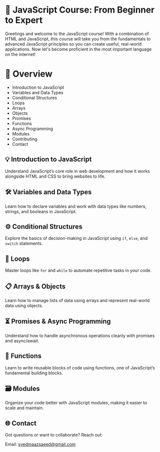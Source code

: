 <h1>🚀 JavaScript Course: From Beginner to Expert</h1>

<p>Greetings and welcome to the JavaScript course! With a combination of HTML and JavaScript, this course will take you from the fundamentals to advanced JavaScript principles so you can create useful, real-world applications. Now let's become proficient in the most important language on the internet!</p>

<h1>🔑 Overview</h1>

<ul>
  <li>Introduction to JavaScript</li>
  <li>Variables and Data Types</li>
  <li>Conditional Structures</li>
  <li>Loops</li>
  <li>Arrays</li>
  <li>Objects</li>
  <li>Promises</li>
  <li>Functions</li>
  <li>Async Programming</li>
  <li>Modules</li>
  <li>Contributing</li>
  <li>Contact</li>
 
</ul>

<h2>💡 Introduction to JavaScript</h2>

<p>Understand JavaScript’s core role in web development and how it works alongside HTML and CSS to bring websites to life.</p>

<h2>🛠️ Variables and Data Types</h2>

<p>Learn how to declare variables and work with data types like numbers, strings, and booleans in JavaScript.</p>

<h2>⚙️ Conditional Structures</h2>

<p>Explore the basics of decision-making in JavaScript using <code>if</code>, <code>else</code>, and <code>switch</code> statements.</p>

<h2>🔄 Loops</h2>

<p>Master loops like <code>for</code> and <code>while</code> to automate repetitive tasks in your code.</p>

<h2>📋 Arrays & Objects</h2>

<p>Learn how to manage lists of data using arrays and represent real-world data using objects.</p>

<h2>⏳ Promises & Async Programming</h2>

<p>Understand how to handle asynchronous operations cleanly with promises and async/await.</p>

<h2>🧩 Functions</h2>

<p>Learn to write reusable blocks of code using functions, one of JavaScript’s fundamental building blocks.</p>

<h2>🗃️ Modules</h2>

<p>Organize your code better with JavaScript modules, making it easier to scale and maintain.</p>

<h2>🌐 Contact</h2>

<p>Got questions or want to collaborate? Reach out:</p>

<p>Email: <a href="mailto:syedmaazsaeed@gmail.com">syedmaazsaeed@gmail.com</a></p>
